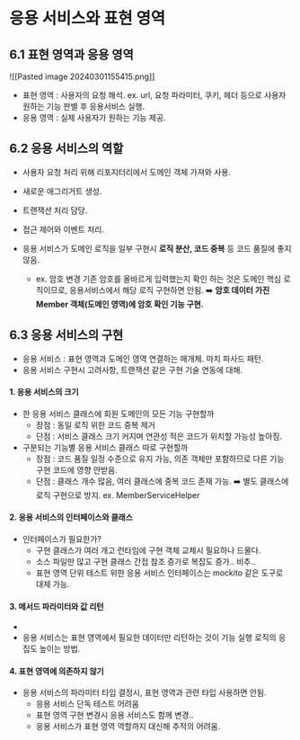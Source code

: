 # 응용 서비스와 표현 영역

## 6.1 표현 영역과 응용 영역
![[Pasted image 20240301155415.png]]
* 표현 영역 : 사용자의 요청 해석. ex. url, 요청 파라미터, 쿠키, 헤더 등으로 사용자 원하는 기능 판별 후 응용서비스 실행.
* 응용 영역 : 실제 사용자가 원하는 기능 제공.

## 6.2 응용 서비스의 역할

* 사용자 요청 처리 위해 리포지터리에서 도메인 객체 가져와 사용.
* 새로운 애그리거트 생성.
* 트랜잭션 처리 담당.
* 접근 제어와 이벤트 처리.

* 응용 서비스가 도메인 로직을 일부 구현시 **로직 분산, 코드 중복** 등 코드 품질에 좋지 않음.
	* ex. 암호 변경
		기존 암호를 올바르게 입력했는지 확인 하는 것은 도메인 핵심 로직이므로, 응용서비스에서 해당 로직 구현하면 안됨.
		➡️ **암호 데이터 가진 Member 객체(도메인 영역)에 암호 확인 기능 구현.**

## 6.3 응용 서비스의 구현

* 응용 서비스 : 표현 영역과 도메인 영역 연결하는 매개체. 마치 파사드 패턴.
* 응용 서비스 구현시 고려사항, 트랜잭션 같은 구현 기술 연동에 대해.

#### 1. 응용 서비스의 크기
* 한 응용 서비스 클래스에 회원 도메인의 모든 기능 구현할까
	* 장점 : 동일 로직 위한 코드 중복 제거 
	* 단점 : 서비스 클래스 크기 커지며 연관성 적은 코드가 위치할 가능성 높아짐.
* 구분되는 기능별 응용 서비스 클래스 따로 구현할까
	* 장점 :  코드 품질 일정 수준으로 유지 가능, 의존 객체만 포함하므로 다른 기능 구현 코드에 영향 안받음.
	* 단점 : 클래스 개수 많음, 여러 클래스에 중복 코드 존재 가능.
		➡️ 별도 클래스에 로직 구현으로 방지. ex. MemberServiceHelper
		
#### 2. 응용 서비스의 인터페이스와 클래스
* 인터페이스가 필요한가?
	* 구현 클래스가 여러 개고 런타임에 구현 객체 교체시 필요하나 드물다.
	* 소스 파일만 많고 구현 클래스 간접 참조 증가로 복잡도 증가.. 비추..
	* 표현 영역 단위 테스트 위한 응용 서비스 인터페이스는 mockito 같은 도구로 대체 가능.

#### 3. 메서드 파라미터와 값 리턴
* 
* 응용 서비스는 표현 영역에서 필요한 데이터만 리턴하는 것이 기능 실행 로직의 응집도 높이는 방법.

#### 4. 표현 영역에 의존하지 않기
* 응용 서비스의 파라미터 타입 결정시, 표현 영역과 관련 타입 사용하면 안됨.
	* 응용 서비스 단독 테스트 어려움
	* 표현 영역 구현 변경시 응용 서비스도 함께 변경..
	* 응용 서비스가 표현 영역 역할까지 대신해 추적의 어려움.
